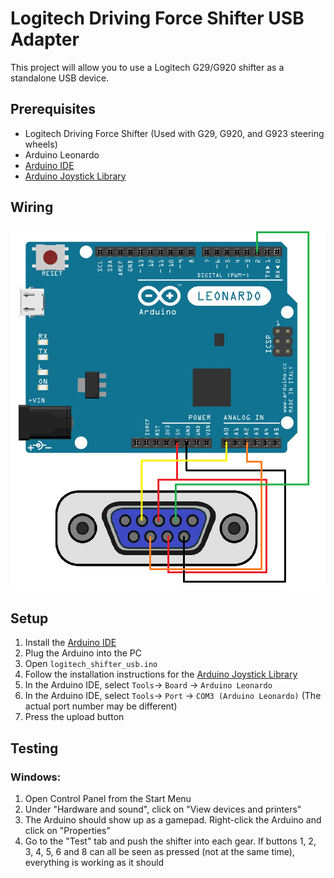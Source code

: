 # Logitech Driving Force Shifter USB Adapter

This project will allow you to use a Logitech G29/G920 shifter as a standalone USB device.

## Prerequisites

* Logitech Driving Force Shifter (Used with G29, G920, and G923 steering wheels)
* Arduino Leonardo
* [Arduino IDE](https://www.arduino.cc/en/software)
* [Arduino Joystick Library](https://github.com/MHeironimus/ArduinoJoystickLibrary)

## Wiring

![Shifter to Arduino wiring](/logitech_shifter_usb/images/wiring.png)

## Setup

1. Install the [Arduino IDE](https://www.arduino.cc/en/software)
2. Plug the Arduino into the PC
3. Open `logitech_shifter_usb.ino`
4. Follow the installation instructions for the [Arduino Joystick Library](https://github.com/MHeironimus/ArduinoJoystickLibrary)
5. In the Arduino IDE, select `Tools`-> `Board` -> `Arduino Leonardo`
6. In the Arduino IDE, select `Tools`-> `Port` -> `COM3 (Arduino Leonardo)` (The actual port number may be different)
7. Press the upload button

## Testing

### Windows:

1. Open Control Panel from the Start Menu
2. Under "Hardware and sound", click on "View devices and printers"
3. The Arduino should show up as a gamepad. Right-click the Arduino and click on "Properties"
4. Go to the "Test" tab and push the shifter into each gear. If buttons 1, 2, 3, 4, 5, 6 and 8 can all be seen as pressed (not at the same time), everything is working as it should
